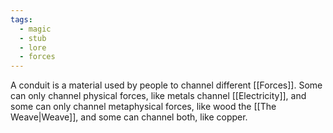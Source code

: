 ```yaml
---
tags:
  - magic
  - stub
  - lore
  - forces
---
```

A conduit is a material used by people to channel different [[Forces]]. Some can only channel physical forces, like metals channel [[Electricity]], and some can only channel metaphysical forces, like wood the [[The Weave|Weave]], and some can channel both, like copper.